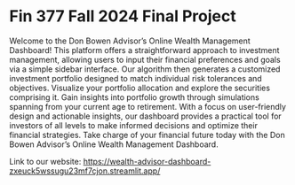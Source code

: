 # Fin 377 Fall 2024 Final Project
Welcome to the Don Bowen Advisor’s Online Wealth Management Dashboard! This platform offers a straightforward approach to investment management, allowing users to input their financial preferences and goals via a simple sidebar interface. Our algorithm then generates a customized investment portfolio designed to match individual risk tolerances and objectives. Visualize your portfolio allocation and explore the securities comprising it. Gain insights into portfolio growth through simulations spanning from your current age to retirement. With a focus on user-friendly design and actionable insights, our dashboard provides a practical tool for investors of all levels to make informed decisions and optimize their financial strategies. Take charge of your financial future today with the Don Bowen Advisor’s Online Wealth Management Dashboard.

Link to our website: https://wealth-advisor-dashboard-zxeuck5wssugu23mf7cjon.streamlit.app/

